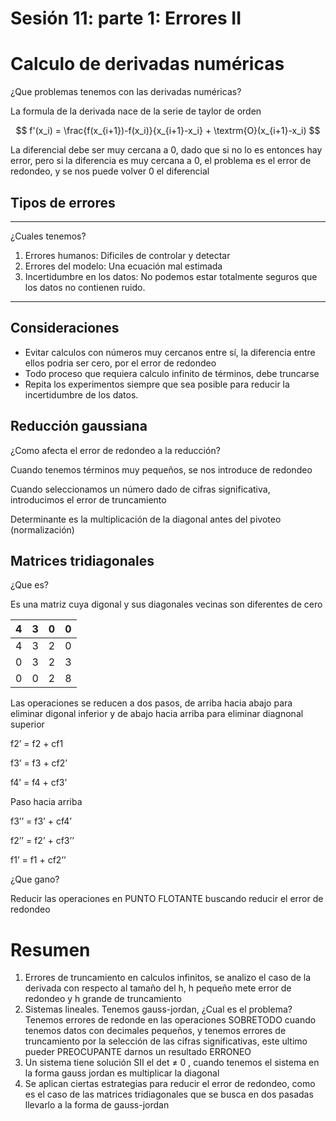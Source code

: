 # Sesión 11: parte 1: Errores II

# Calculo de derivadas numéricas

¿Que problemas tenemos con las derivadas numéricas?

La formula de la derivada nace de la serie de taylor de orden

$$
f'(x_i) = \frac{f(x_{i+1})-f(x_i)}{x_{i+1}-x_i} + \textrm{O}(x_{i+1}-x_i)
$$

La diferencial debe ser muy cercana a 0, dado que si no lo es entonces hay error, pero si la diferencia es muy cercana a 0, el problema es el error de redondeo, y se nos puede volver 0 el diferencial

## Tipos de errores

---

¿Cuales tenemos?

1. Errores humanos: Dificiles de controlar y detectar
2. Errores del modelo: Una ecuación mal estimada
3. Incertidumbre en los datos: No podemos estar totalmente seguros que los datos no contienen ruido.

---

## Consideraciones

- Evitar calculos con números muy cercanos entre sí, la diferencia entre ellos podria ser cero, por el error de redondeo
- Todo proceso que requiera calculo infinito de términos, debe truncarse
- Repita los experimentos siempre que sea posible para reducir la incertidumbre de los datos.

## Reducción gaussiana

¿Como afecta el error de redondeo a la reducción?

Cuando tenemos términos muy pequeños, se nos introduce de redondeo

Cuando seleccionamos un número dado de cifras significativa, introducimos el error de truncamiento

Determinante es la multiplicación de la diagonal antes del pivoteo (normalización)

## Matrices tridiagonales

¿Que es?

Es una matriz cuya digonal y sus diagonales vecinas son diferentes de cero

| 4 | 3 | 0 | 0 |
| --- | --- | --- | --- |
| 4 | 3 | 2 | 0 |
| 0 | 3 | 2 | 3 |
| 0 | 0 | 2 | 8 |

Las operaciones se reducen a dos pasos, de arriba hacia abajo para eliminar digonal inferior y de abajo hacia arriba para eliminar diagnonal superior

f2’ = f2 + cf1

f3’ = f3 + cf2’

f4’ = f4 + cf3’

Paso hacia arriba

f3’’ = f3’ + cf4’

f2’’ = f2’ + cf3’’

f1’ = f1 + cf2’’

¿Que gano?

Reducir las operaciones en PUNTO FLOTANTE buscando reducir el error de redondeo

# Resumen

1. Errores de truncamiento en calculos infinitos, se analizo el caso de la derivada con respecto al tamaño del h, h pequeño mete error de redondeo y h grande de truncamiento
2. Sistemas lineales. Tenemos gauss-jordan, ¿Cual es el problema? Tenemos errores de redonde en las operaciones SOBRETODO cuando tenemos datos con decimales pequeños, y tenemos errores de truncamiento por la selección de las cifras significativas, este ultimo pueder PREOCUPANTE darnos un resultado ERRONEO
3. Un sistema tiene solución SII el det ≠ 0 , cuando tenemos el sistema en la forma gauss jordan es multiplicar la diagonal
4. Se aplican ciertas estrategias para reducir el error de redondeo, como es el caso de las matrices tridiagonales que se busca en dos pasadas llevarlo a la forma de gauss-jordan